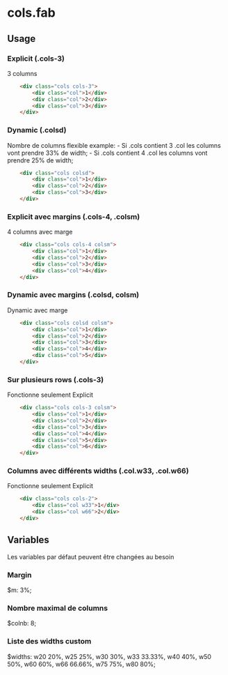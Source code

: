 # cols.fab

## Usage

### Explicit (.cols-3)
3 columns
```html
	<div class="cols cols-3">
		<div class="col">1</div>
		<div class="col">2</div>
		<div class="col">3</div>
	</div>
```
### Dynamic (.colsd)
Nombre de columns flexible 
example: 
	- Si .cols contient 3 .col les columns vont prendre 33% de width; 
	- Si .cols contient 4 .col les columns vont prendre 25% de width;
```html
	<div class="cols colsd">
		<div class="col">1</div>
		<div class="col">2</div>
		<div class="col">3</div>
	</div>
```
### Explicit avec margins (.cols-4, .colsm)
4 columns avec marge
```html
	<div class="cols cols-4 colsm">
		<div class="col">1</div>
		<div class="col">2</div>
		<div class="col">3</div>
		<div class="col">4</div>
	</div>
```
### Dynamic avec margins (.colsd, colsm)
Dynamic avec marge
```html
	<div class="cols colsd colsm">
		<div class="col">1</div>
		<div class="col">2</div>
		<div class="col">3</div>
		<div class="col">4</div>
		<div class="col">5</div>
	</div>
```
### Sur plusieurs rows (.cols-3)
Fonctionne seulement Explicit
```html
	<div class="cols cols-3 colsm">
		<div class="col">1</div>
		<div class="col">2</div>
		<div class="col">3</div>
		<div class="col">4</div>
		<div class="col">5</div>
		<div class="col">6</div>
	</div>
```
### Columns avec différents widths (.col.w33, .col.w66)
Fonctionne seulement Explicit
```html
	<div class="cols cols-2">
		<div class="col w33">1</div>
		<div class="col w66">2</div>
	</div>
```

## Variables
Les variables par défaut peuvent être changées au besoin

### Margin 
$m: 3%;

### Nombre maximal de columns
$colnb: 8;

### Liste des widths custom
$widths: w20 20%, w25 25%, w30 30%, w33 33.33%, w40 40%, w50 50%, w60 60%, w66 66.66%, w75 75%, w80 80%;
	
